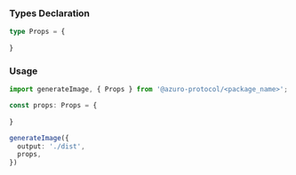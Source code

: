 ### Types Declaration

```typescript
type Props = {
  
}
```


### Usage

```typescript
import generateImage, { Props } from '@azuro-protocol/<package_name>';

const props: Props = {
  
}

generateImage({
  output: './dist',
  props,
})
```
